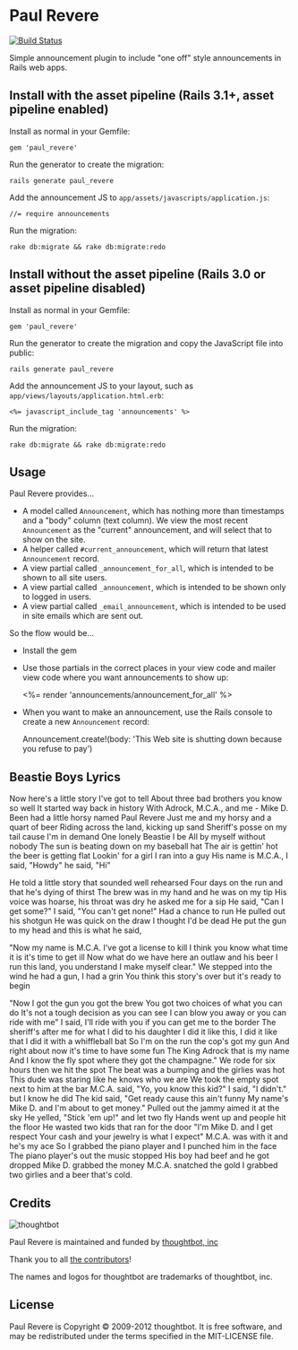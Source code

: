 Paul Revere
===========

[![Build Status](https://secure.travis-ci.org/thoughtbot/paul_revere.png?branch=master)](http://travis-ci.org/thoughtbot/paul_revere)


Simple announcement plugin to include "one off" style announcements in Rails web apps.

Install with the asset pipeline (Rails 3.1+, asset pipeline enabled)
--------------------------------------------------------------------

Install as normal in your Gemfile:

    gem 'paul_revere'

Run the generator to create the migration:

    rails generate paul_revere

Add the announcement JS to `app/assets/javascripts/application.js`:

    //= require announcements

Run the migration:

    rake db:migrate && rake db:migrate:redo

Install without the asset pipeline (Rails 3.0 or asset pipeline disabled)
---------------------------------------------------------------------------

Install as normal in your Gemfile:

    gem 'paul_revere'

Run the generator to create the migration and copy the JavaScript file into public:

    rails generate paul_revere

Add the announcement JS to your layout, such as `app/views/layouts/application.html.erb`:

    <%= javascript_include_tag 'announcements' %>

Run the migration:

    rake db:migrate && rake db:migrate:redo

Usage
-----

Paul Revere provides...

* A model called `Announcement`, which has nothing more than timestamps and a "body" column (text column).  We view the most recent `Announcement` as the "current" announcement, and will select that to show on the site.
* A helper called `#current_announcement`, which will return that latest `Announcement` record.
* A view partial called `_announcement_for_all`, which is intended to be shown to all site users.
* A view partial called `_announcement`, which is intended to be shown only to logged in users.
* A view partial called `_email_announcement`, which is intended to be used in site emails which are sent out.

So the flow would be...

* Install the gem
* Use those partials in the correct places in your view code and mailer view code where you want announcements to show up:

    <%= render 'announcements/announcement_for_all' %>

* When you want to make an announcement, use the Rails console to create a new `Announcement` record:

    Announcement.create!(body: 'This Web site is shutting down because you refuse to pay')

Beastie Boys Lyrics
-------------------

Now here's a little story I've got to tell
About three bad brothers you know so well
It started way back in history
With Adrock, M.C.A., and me - Mike D.
Been had a little horsy named Paul Revere
Just me and my horsy and a quart of beer
Riding across the land, kicking up sand
Sheriff's posse on my tail cause I'm in demand
One lonely Beastie I be
All by myself without nobody
The sun is beating down on my baseball hat
The air is gettin' hot the beer is getting flat
Lookin' for a girl I ran into a guy
His name is M.C.A., I said, "Howdy" he said, "Hi"

He told a little story that sounded well rehearsed
Four days on the run and that he's dying of thirst
The brew was in my hand and he was on my tip
His voice was hoarse, his throat was dry he asked me for a sip
He said, "Can I get some?"
I said, "You can't get none!"
Had a chance to run
He pulled out his shotgun
He was quick on the draw I thought I'd be dead
He put the gun to my head and this is what he said,

"Now my name is M.C.A. I've got a license to kill
I think you know what time it is it's time to get ill
Now what do we have here an outlaw and his beer
I run this land, you understand I make myself clear."
We stepped into the wind he had a gun, I had a grin
You think this story's over but it's ready to begin

"Now I got the gun you got the brew
You got two choices of what you can do
It's not a tough decision as you can see
I can blow you away or you can ride with me"
I said, I'll ride with you if you can get me to the border
The sheriff's after me for what I did to his daughter
I did it like this, I did it like that
I did it with a whiffleball bat
So I'm on the run the cop's got my gun
And right about now it's time to have some fun
The King Adrock that is my name
And I know the fly spot where they got the champagne."
We rode for six hours then we hit the spot
The beat was a bumping and the girlies was hot
This dude was staring like he knows who we are
We took the empty spot next to him at the bar
M.C.A. said, "Yo, you know this kid?"
I said, "I didn't." but I know he did
The kid said, "Get ready cause this ain't funny
My name's Mike D. and I'm about to get money."
Pulled out the jammy aimed it at the sky
He yelled, "Stick 'em up!" and let two fly
Hands went up and people hit the floor
He wasted two kids that ran for the door
"I'm Mike D. and I get respect
Your cash and your jewelry is what I expect"
M.C.A. was with it and he's my ace
So I grabbed the piano player and I punched him in the face
The piano player's out the music stopped
His boy had beef and he got dropped
Mike D. grabbed the money M.C.A. snatched the gold
I grabbed two girlies and a beer that's cold.

Credits
-------

![thoughtbot](http://thoughtbot.com/images/tm/logo.png)

Paul Revere is maintained and funded by [thoughtbot, inc](http://thoughtbot.com/community)

Thank you to all [the contributors](https://github.com/thoughtbot/paul_revere/contributors)!

The names and logos for thoughtbot are trademarks of thoughtbot, inc.

License
-------

Paul Revere is Copyright © 2009-2012 thoughtbot. It is free software, and may be redistributed under the terms specified in the MIT-LICENSE file.
